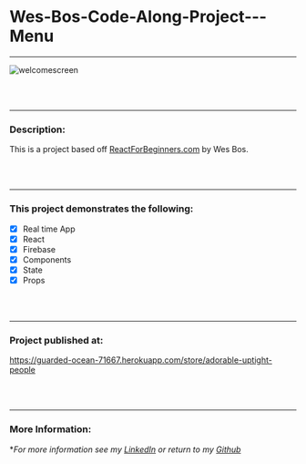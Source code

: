 # Wes-Bos-Code-Along-Project---Menu

---

![welcomescreen](https://cloud.githubusercontent.com/assets/11747875/22054599/9a93dc26-dd13-11e6-8e70-1a8c94618d18.jpg)

<br>
<br>

---

### Description:

This is a project based off [ReactForBeginners.com](https://ReactForBeginners.com) by Wes Bos.  

<br>
<br>

---


### This project demonstrates the following:


- [x] Real time App
- [x] React
- [x] Firebase
- [x] Components
- [x] State
- [x] Props
<br>
<br>

---


### Project published at: 

https://guarded-ocean-71667.herokuapp.com/store/adorable-uptight-people

<br>
<br>

---

### More Information:

\**For  more information see my [LinkedIn](https://www.linkedin.com/in/trevor-rapp-042a1037) or return to my [Github](https://github.com/trrapp12)*


